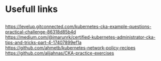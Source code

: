 # Usefull links

## 

https://levelup.gitconnected.com/kubernetes-cka-example-questions-practical-challenge-86318d85b4d
https://medium.com/@imarunrk/certified-kubernetes-administrator-cka-tips-and-tricks-part-4-17407899ef1a
https://github.com/ahmetb/kubernetes-network-policy-recipes
https://github.com/alijahnas/CKA-practice-exercises